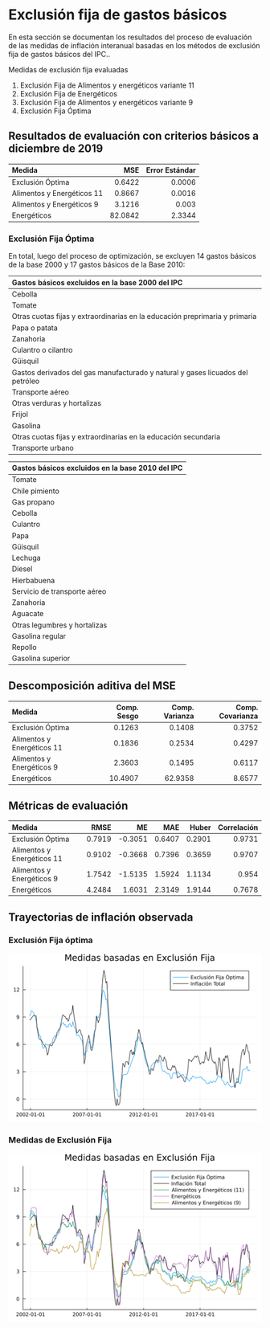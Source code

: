 # Exclusión fija de gastos básicos

En esta sección se documentan los resultados del proceso de evaluación de las medidas de inflación interanual basadas en los métodos de exclusión fija de gastos básicos del IPC..

Medidas de exclusión fija evaluadas
 1. Exclusión Fija de Alimentos y energéticos variante 11
 2. Exclusión Fija de Energéticos 
 3. Exclusión Fija de Alimentos y energéticos variante 9
 4. Exclusión Fija Óptima 


## Resultados de evaluación con criterios básicos a diciembre de 2019

| Medida                     |     MSE | Error Estándar |
| :------------------------- | ------: | -------------: |
| Exclusión Óptima           |  0.6422 |         0.0006 |
| Alimentos y Energéticos 11 |  0.8667 |         0.0016 |
| Alimentos y Energéticos 9  |  3.1216 |          0.003 |
| Energéticos                | 82.0842 |         2.3344 |

### Exclusión Fija Óptima

En total, luego del proceso de optimización, se excluyen 14 gastos básicos de la base 2000 y 17 gastos básicos de la Base 2010:

| Gastos básicos excluidos en la base 2000 del IPC                               |
| :----------------------------------------------------------------------------- |
| Cebolla                                                                        |
| Tomate                                                                         |
| Otras cuotas fijas y extraordinarias en la educación preprimaria y primaria    |
| Papa o patata                                                                  |
| Zanahoria                                                                      |
| Culantro o cilantro                                                            |
| Güisquil                                                                       |
| Gastos derivados del gas manufacturado y natural y gases licuados del petróleo |
| Transporte aéreo                                                               |
| Otras verduras y hortalizas                                                    |
| Frijol                                                                         |
| Gasolina                                                                       |
| Otras cuotas fijas y extraordinarias en la educación secundaria                |
| Transporte urbano                                                              |



| Gastos básicos excluidos en la base 2010 del IPC |
| :----------------------------------------------- |
| Tomate                                           |
| Chile pimiento                                   |
| Gas propano                                      |
| Cebolla                                          |
| Culantro                                         |
| Papa                                             |
| Güisquil                                         |
| Lechuga                                          |
| Diesel                                           |
| Hierbabuena                                      |
| Servicio de transporte aéreo                     |
| Zanahoria                                        |
| Aguacate                                         |
| Otras legumbres y hortalizas                     |
| Gasolina regular                                 |
| Repollo                                          |
| Gasolina superior                                |

## Descomposición aditiva del MSE

| Medida                     | Comp. Sesgo | Comp. Varianza | Comp. Covarianza |
| :------------------------- | ----------: | -------------: | ---------------: |
| Exclusión Óptima           |      0.1263 |         0.1408 |           0.3752 |
| Alimentos y Energéticos 11 |      0.1836 |         0.2534 |           0.4297 |
| Alimentos y Energéticos 9  |      2.3603 |         0.1495 |           0.6117 |
| Energéticos                |     10.4907 |        62.9358 |           8.6577 |


## Métricas de evaluación 

| Medida                     |   RMSE |      ME |    MAE |  Huber | Correlación |
| :------------------------- | -----: | ------: | -----: | -----: | ----------: |
| Exclusión Óptima           | 0.7919 | -0.3051 | 0.6407 | 0.2901 |      0.9731 |
| Alimentos y Energéticos 11 | 0.9102 | -0.3668 | 0.7396 | 0.3659 |      0.9707 |
| Alimentos y Energéticos 9  | 1.7542 | -1.5135 | 1.5924 | 1.1134 |       0.954 |
| Energéticos                | 4.2484 |  1.6031 | 2.3149 | 1.9144 |      0.7678 |


## Trayectorias de inflación observada

### Exclusión Fija óptima

![Trayectoria Óptima observada](images/Fx-Ex/optima.svg)

### Medidas de Exclusión Fija
![Trayectoria Óptima observada](images/Fx-Ex/Trayectorias-FxEx.svg)
